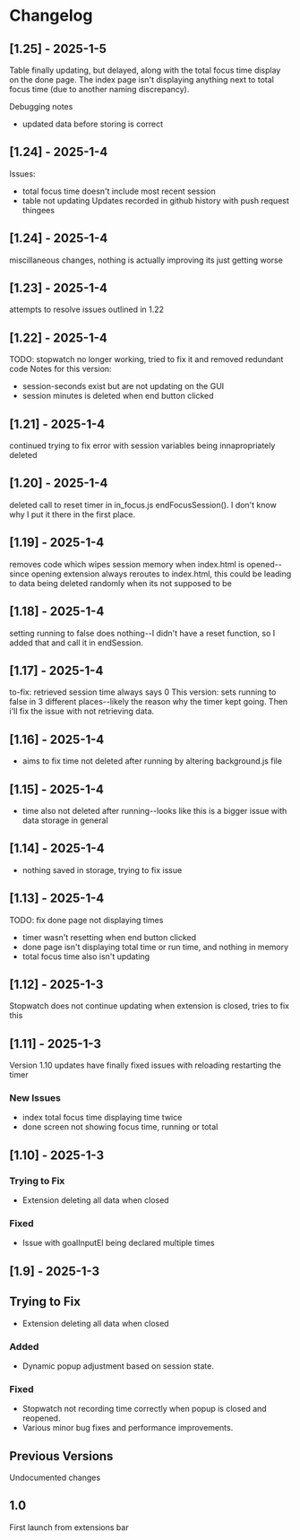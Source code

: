 # Changelog

## [1.25] - 2025-1-5
Table finally updating, but delayed, along with the total focus time display on the done page. The index page isn't displaying anything next to total focus time (due to another naming discrepancy). 

Debugging notes
- updated data before storing is correct


## [1.24] - 2025-1-4
Issues: 
- total focus time doesn't include most recent session
- table not updating
Updates recorded in github history with push request thingees

## [1.24] - 2025-1-4
miscillaneous changes, nothing is actually improving its just getting worse

## [1.23] - 2025-1-4
attempts to resolve issues outlined in 1.22

## [1.22] - 2025-1-4
TODO: stopwatch no longer working, tried to fix it and removed redundant code
Notes for this version: 
- session-seconds exist but are not updating on the GUI
- session minutes is deleted when end button clicked

## [1.21] - 2025-1-4
continued trying to fix error with session variables being innapropriately deleted

## [1.20] - 2025-1-4
deleted call to reset timer in in_focus.js endFocusSession(). I don't know why I put it there in the first place. 

## [1.19] - 2025-1-4
removes code which wipes session memory when index.html is opened--since opening extension always reroutes to index.html, this could be leading to data being deleted randomly when its not supposed to be

## [1.18] - 2025-1-4
setting running to false does nothing--I didn't have a reset function, so I added that and call it in endSession. 

## [1.17] - 2025-1-4
to-fix: retrieved session time always says 0
This version: sets running to false in 3 different places--likely the reason why the timer kept going. Then i'll fix the issue with not retrieving data. 

## [1.16] - 2025-1-4
- aims to fix time not deleted after running by altering background.js file

## [1.15] - 2025-1-4
- time also not deleted after running--looks like this is a bigger issue with data storage in general

## [1.14] - 2025-1-4
- nothing saved in storage, trying to fix issue

## [1.13] - 2025-1-4
TODO: fix done page not displaying times
- timer wasn't resetting when end button clicked
- done page isn't displaying total time or run time, and nothing in memory
- total focus time also isn't updating

## [1.12] - 2025-1-3
Stopwatch does not continue updating when extension is closed, tries to fix this

## [1.11] - 2025-1-3
Version 1.10 updates have finally fixed issues with reloading restarting the timer
### New Issues
- index total focus time displaying time twice
- done screen not showing focus time, running or total


## [1.10] - 2025-1-3
### Trying to Fix
- Extension deleting all data when closed

### Fixed
- Issue with goalInputEl being declared multiple times


## [1.9] - 2025-1-3
## Trying to Fix
- Extension deleting all data when closed

### Added
- Dynamic popup adjustment based on session state.

### Fixed
- Stopwatch not recording time correctly when popup is closed and reopened.
- Various minor bug fixes and performance improvements.


## Previous Versions
Undocumented changes

## 1.0
First launch from extensions bar